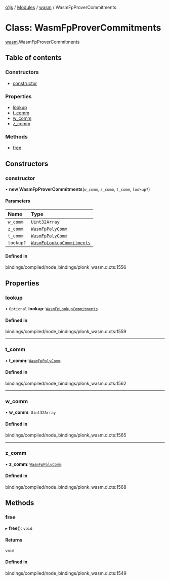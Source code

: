[o1js](../README.md) / [Modules](../modules.md) / [wasm](../modules/wasm.md) / WasmFpProverCommitments

# Class: WasmFpProverCommitments

[wasm](../modules/wasm.md).WasmFpProverCommitments

## Table of contents

### Constructors

- [constructor](wasm.WasmFpProverCommitments.md#constructor)

### Properties

- [lookup](wasm.WasmFpProverCommitments.md#lookup)
- [t\_comm](wasm.WasmFpProverCommitments.md#t_comm)
- [w\_comm](wasm.WasmFpProverCommitments.md#w_comm)
- [z\_comm](wasm.WasmFpProverCommitments.md#z_comm)

### Methods

- [free](wasm.WasmFpProverCommitments.md#free)

## Constructors

### constructor

• **new WasmFpProverCommitments**(`w_comm`, `z_comm`, `t_comm`, `lookup?`)

#### Parameters

| Name | Type |
| :------ | :------ |
| `w_comm` | `Uint32Array` |
| `z_comm` | [`WasmFpPolyComm`](wasm.WasmFpPolyComm.md) |
| `t_comm` | [`WasmFpPolyComm`](wasm.WasmFpPolyComm.md) |
| `lookup?` | [`WasmFpLookupCommitments`](wasm.WasmFpLookupCommitments.md) |

#### Defined in

bindings/compiled/node_bindings/plonk_wasm.d.cts:1556

## Properties

### lookup

• `Optional` **lookup**: [`WasmFpLookupCommitments`](wasm.WasmFpLookupCommitments.md)

#### Defined in

bindings/compiled/node_bindings/plonk_wasm.d.cts:1559

___

### t\_comm

• **t\_comm**: [`WasmFpPolyComm`](wasm.WasmFpPolyComm.md)

#### Defined in

bindings/compiled/node_bindings/plonk_wasm.d.cts:1562

___

### w\_comm

• **w\_comm**: `Uint32Array`

#### Defined in

bindings/compiled/node_bindings/plonk_wasm.d.cts:1565

___

### z\_comm

• **z\_comm**: [`WasmFpPolyComm`](wasm.WasmFpPolyComm.md)

#### Defined in

bindings/compiled/node_bindings/plonk_wasm.d.cts:1568

## Methods

### free

▸ **free**(): `void`

#### Returns

`void`

#### Defined in

bindings/compiled/node_bindings/plonk_wasm.d.cts:1549
